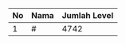 | No | Nama            | Jumlah Level |
|----|-----------------|--------------|
| 1  | #    |    4742        |
